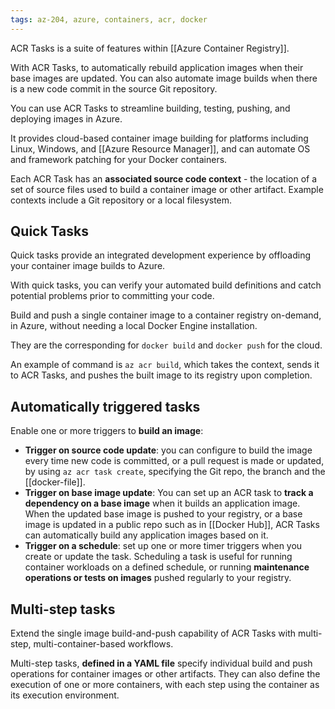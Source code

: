 ```yaml
---
tags: az-204, azure, containers, acr, docker
---
```


ACR Tasks is a suite of features within [[Azure Container Registry]].

With ACR Tasks, to automatically rebuild application images when their base images are updated. You can also automate image builds when there is a new code commit in the source Git repository.

You can use ACR Tasks to streamline building, testing, pushing, and deploying images in Azure.

It provides cloud-based container image building for platforms including Linux, Windows, and [[Azure Resource Manager]], and can automate OS and framework patching for your Docker containers.

Each ACR Task has an **associated source code context** - the location of a set of source files used to build a container image or other artifact. Example contexts include a Git repository or a local filesystem.

## Quick Tasks

Quick tasks provide an integrated development experience by offloading your container image builds to Azure.

With quick tasks, you can verify your automated build definitions and catch potential problems prior to committing your code.

Build and push a single container image to a container registry on-demand, in Azure, without needing a local Docker Engine installation.

They are the corresponding for `docker build` and `docker push` for the cloud.

An example of command is `az acr build`, which takes the context, sends it to ACR Tasks, and pushes the built image to its registry upon completion.

## Automatically triggered tasks

Enable one or more triggers to **build an image**:

- **Trigger on source code update**: you can configure to build the image every time new code is committed, or a pull request is made or updated, by using `az acr task create`, specifying the Git repo, the branch and the [[docker-file]].
- **Trigger on base image update**: You can set up an ACR task to **track a dependency on a base image** when it builds an application image. When the updated base image is pushed to your registry, or a base image is updated in a public repo such as in [[Docker Hub]], ACR Tasks can automatically build any application images based on it.
- **Trigger on a schedule**: set up one or more timer triggers when you create or update the task. Scheduling a task is useful for running container workloads on a defined schedule, or running **maintenance operations or tests on images** pushed regularly to your registry.

## Multi-step tasks

Extend the single image build-and-push capability of ACR Tasks with multi-step, multi-container-based workflows.

Multi-step tasks, **defined in a YAML file** specify individual build and push operations for container images or other artifacts. They can also define the execution of one or more containers, with each step using the container as its execution environment.
